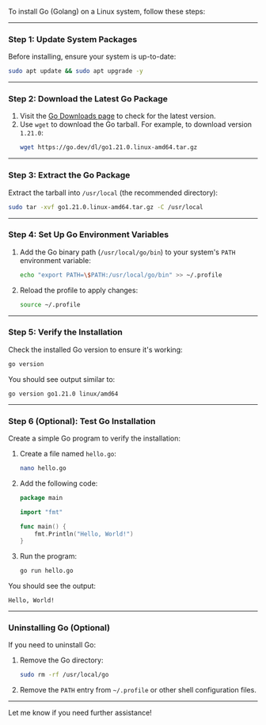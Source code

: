 To install Go (Golang) on a Linux system, follow these steps:

---

### **Step 1: Update System Packages**
Before installing, ensure your system is up-to-date:
```bash
sudo apt update && sudo apt upgrade -y
```

---

### **Step 2: Download the Latest Go Package**
1. Visit the [Go Downloads page](https://go.dev/dl/) to check for the latest version.
2. Use `wget` to download the Go tarball. For example, to download version `1.21.0`:
   ```bash
   wget https://go.dev/dl/go1.21.0.linux-amd64.tar.gz
   ```

---

### **Step 3: Extract the Go Package**
Extract the tarball into `/usr/local` (the recommended directory):
```bash
sudo tar -xvf go1.21.0.linux-amd64.tar.gz -C /usr/local
```

---

### **Step 4: Set Up Go Environment Variables**
1. Add the Go binary path (`/usr/local/go/bin`) to your system's `PATH` environment variable:
   ```bash
   echo "export PATH=\$PATH:/usr/local/go/bin" >> ~/.profile
   ```

2. Reload the profile to apply changes:
   ```bash
   source ~/.profile
   ```

---

### **Step 5: Verify the Installation**
Check the installed Go version to ensure it's working:
```bash
go version
```

You should see output similar to:
```
go version go1.21.0 linux/amd64
```

---

### **Step 6 (Optional): Test Go Installation**
Create a simple Go program to verify the installation:
1. Create a file named `hello.go`:
   ```bash
   nano hello.go
   ```
2. Add the following code:
   ```go
   package main

   import "fmt"

   func main() {
       fmt.Println("Hello, World!")
   }
   ```
3. Run the program:
   ```bash
   go run hello.go
   ```

You should see the output:
```
Hello, World!
```

---

### **Uninstalling Go (Optional)**
If you need to uninstall Go:
1. Remove the Go directory:
   ```bash
   sudo rm -rf /usr/local/go
   ```
2. Remove the `PATH` entry from `~/.profile` or other shell configuration files.

---

Let me know if you need further assistance!